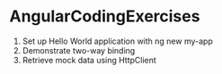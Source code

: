 # AngularCodingExercises
1) Set up Hello World application with ng new my-app
2) Demonstrate two-way binding
3) Retrieve mock data using HttpClient
